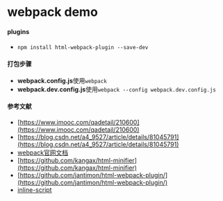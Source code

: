 # webpack demo

#### plugins
- ```npm install html-webpack-plugin --save-dev```

#### 打包步骤

- **webpack.config.js**使用`webpack`
- **webpack.dev.config.js**使用`webpack --config webpack.dev.config.js`

#### 参考文献

- [https://www.imooc.com/qadetail/210600](https://www.imooc.com/qadetail/210600)
- [https://blog.csdn.net/a4_9527/article/details/81045791](https://blog.csdn.net/a4_9527/article/details/81045791)
- [webpack官网文档](https://webpack.js.org/concepts/entry-points/)
- [https://github.com/kangax/html-minifier](https://github.com/kangax/html-minifier)
- [https://github.com/jantimon/html-webpack-plugin/](https://github.com/jantimon/html-webpack-plugin/)
- [inline-script](https://github.com/jantimon/html-webpack-plugin/blob/master/examples/inline/template.pug)